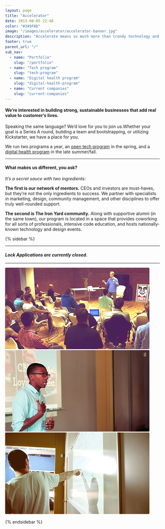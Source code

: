 ```yaml
---
layout: page
title: "Accelerator"
date: 2013-08-05 22:48
color: "#349FAD"
image: "/images/accelerator/accelerator-banner.jpg"
description: "Accelerate means so much more than trendy technology and giant exits."
footer: true
parent_url: "/"
sub_nav:
  - name: "Portfolio"
    slug: "/portfolio"
  - name: "Tech program"
    slug: "tech-program"
  - name: "Digital health program"
    slug: "digital-health-program"
  - name: "Current companies"
    slug: "current-companies"
---
```


#### We’re interested in building strong, sustainable businesses that add real value to customer’s lives.

Speaking the same language? We’d love for you to join us.Whether your goal is a Series A round, building a team and bootstrapping, or utilizing Kickstarter, we have a place for you.

We run two programs a year, an [open tech program](/accelerator/tech-program) in the spring, and a [digital health program](/accelerator/digital-health-program) in the late summer/fall. 

---

#### What makes us different, you ask?

*It’s a secret sauce with two ingredients:*

**The first is our network of mentors.** CEOs and investors are must-haves, but they’re not the only ingredients to success. We partner with specialists in marketing, design, community management, and other disciplines to offer truly well-rounded support.

**The second is The Iron Yard community.** Along with supportive alumni (in the same town), our program is located in a space that provides coworking for all sorts of professionals, intensive code education, and hosts nationally-known technology and design events.

{% sidebar %}

---

#### <i class="ss-icon applications-closed">Lock</i> <em>Applications are currently closed.</em>

---

<img src="/images/accelerator/accelerator-landing-page-aaron-walter.jpg" style="border-radius: 3px;">

<img src="/images/accelerator/accelerator-landing-page-jdew.jpg" style="border-radius: 3px;">

<img src="/images/accelerator/accelerator-landing-page-pointing.jpg" style="border-radius: 3px;">

{% endsidebar %}